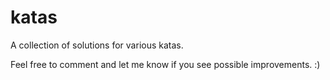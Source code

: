 # katas

A collection of solutions for various katas. 

Feel free to comment and let me know if you see possible improvements. :)
